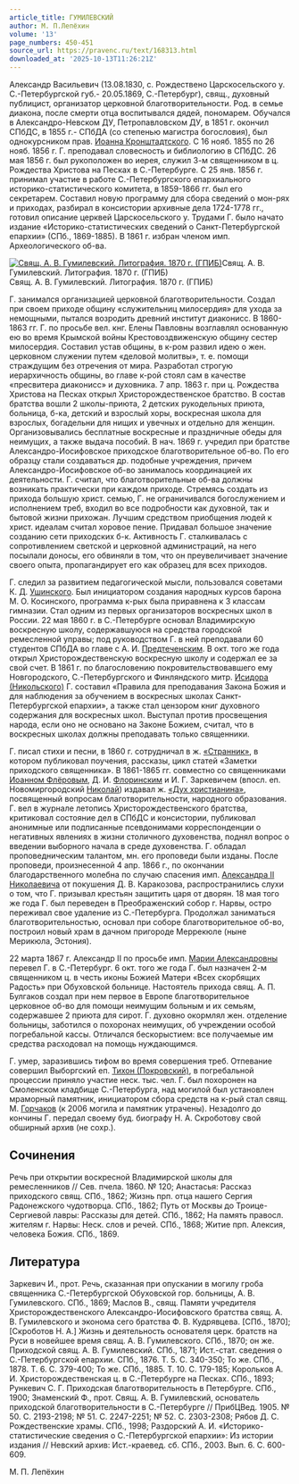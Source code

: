 ```yaml
---
article_title: ГУМИЛЕВСКИЙ
author: М. П.Лепёхин
volume: '13'
page_numbers: 450-451
source_url: https://pravenc.ru/text/168313.html
downloaded_at: '2025-10-13T11:26:21Z'
---
```


Александр Васильевич (13.08.1830, с. Рождествено Царскосельского у. С.-Петербургской губ.- 20.05.1869, С.-Петербург), свящ., духовный публицист, организатор церковной благотворительности. Род. в семье диакона, после смерти отца воспитывался дядей, пономарем. Обучался в Александро-Невском ДУ, Петропавловском ДУ, в 1851 г. окончил СПбДС, в 1855 г.- СПбДА (со степенью магистра богословия), был однокурсником прав. [Иоанна Кронштадтского](<https://pravenc.ru/text/Иоанн Кронштадтский.html>). С 16 нояб. 1855 по 26 нояб. 1856 г. Г. преподавал словесность и библиологию в СПбДС. 26 мая 1856 г. был рукоположен во иерея, служил 3-м священником в ц. Рождества Христова на Песках в С.-Петербурге. С 25 янв. 1856 г. принимал участие в работе С.-Петербургского епархиального историко-статистического комитета, в 1859-1866 гг. был его секретарем. Составил новую программу для сбора сведений о мон-рях и приходах, разбирал в консистории архивные дела 1724-1778 гг., готовил описание церквей Царскосельского у. Трудами Г. было начато издание «Историко-статистических сведений о Санкт-Петербургской епархии» (СПб., 1869-1885). В 1861 г. избран членом имп. Археологического об-ва.

[![Свящ. А. В. Гумилевский. Литография. 1870 г. (ГПИБ)](https://pravenc.ru/data/537/475/1234/i200.jpg "Кликните для увеличения картинки")](https://pravenc.ru/data/537/475/1234/i400.jpg)Свящ. А. В. Гумилевский. Литография. 1870 г. (ГПИБ)  
Свящ. А. В. Гумилевский. Литография. 1870 г. (ГПИБ)

Г. занимался организацией церковной благотворительности. Создал при своем приходе общину «служительниц милосердия» для ухода за немощными, пытался возродить древний институт диаконисс. В 1860-1863 гг. Г. по просьбе вел. кнг. Елены Павловны возглавлял основанную ею во время Крымской войны Крестовоздвиженскую общину сестер милосердия. Составил устав общины, в к-ром развил идею о жен. церковном служении путем «деловой молитвы», т. е. помощи страждущим без отречения от мира. Разработал строгую иерархичность общины, во главе к-рой стоял сам в качестве «пресвитера диаконисс» и духовника. 7 апр. 1863 г. при ц. Рождества Христова на Песках открыл Христорождественское братство. В состав братства вошли 2 школы-приюта, 2 детских рукодельных приюта, больница, б-ка, детский и взрослый хоры, воскресная школа для взрослых, богадельни для нищих и увечных и отдельно для женщин. Организовывались бесплатные воскресные и праздничные обеды для неимущих, а также выдача пособий. В нач. 1869 г. учредил при братстве Александро-Иосифовское приходское благотворительное об-во. По его образцу стали создаваться др. подобные учреждения, причем Александро-Иосифовское об-во занималось координацией их деятельности. Г. считал, что благотворительные об-ва должны возникать практически при каждом приходе. Стремясь создать из прихода большую христ. семью, Г. не ограничивался богослужением и исполнением треб, входил во все подробности как духовной, так и бытовой жизни прихожан. Лучшим средством приобщения людей к христ. идеалам считал хоровое пение. Придавал большое значение созданию сети приходских б-к. Активность Г. сталкивалась с сопротивлением светской и церковной администраций, на него посылали доносы, его обвиняли в том, что он преувеличивает значение своего опыта, пропагандирует его как образец для всех приходов.

Г. следил за развитием педагогической мысли, пользовался советами К. Д. [Ушинского](https://pravenc.ru/text/Ушинского.html). Был инициатором создания народных курсов барона М. О. Косинского, программа к-рых была приравнена к 3 классам гимназии. Стал одним из первых организаторов воскресных школ в России. 22 мая 1860 г. в С.-Петербурге основал Владимирскую воскресную школу, содержавшуюся на средства городской ремесленной управы; под руководством Г. в ней преподавали 60 студентов СПбДА во главе с А. И. [Предтеченским](https://pravenc.ru/text/Предтеченским.html). В окт. того же года открыл Христорождественскую воскресную школу и содержал ее за свой счет. В 1861 г. по благословению покровительствовавшего ему Новгородского, С.-Петербургского и Финляндского митр. [Исидора (Никольского)](https://pravenc.ru/text/Исидор.html) Г. составил «Правила для преподавания Закона Божия и для наблюдения за обучением в воскресных школах Санкт-Петербургской епархии», а также стал цензором книг духовного содержания для воскресных школ. Выступал против просвещения народа, если оно не основано на Законе Божием, считал, что в воскресных школах должны преподавать только священники.

Г. писал стихи и песни, в 1860 г. сотрудничал в ж. [«Странник»](<https://pravenc.ru/text/ Странник .html>), в котором публиковал поучения, рассказы, цикл статей «Заметки приходского священника». В 1861-1865 гг. совместно со священниками [Иоанном Флёровым](<https://pravenc.ru/text/Иоанном Флёровым.html>), Д. И. [Флоринским](https://pravenc.ru/text/Флоринским.html) и И. Г. Заркевичем (впосл. еп. Новомиргородский [Николай](https://pravenc.ru/text/Николай.html)) издавал ж. [«Дух христианина»](<https://pravenc.ru/text/ Дух христианина .html>), посвященный вопросам благотворительности, народного образования. Г. вел в журнале летопись Христорождественского братства, критиковал состояние дел в СПбДС и консистории, публиковал анонимные или подписанные псевдонимами корреспонденции о негативных явлениях в жизни столичного духовенства, поднял вопрос о введении выборного начала в среде духовенства. Г. обладал проповедническим талантом, мн. его проповеди были изданы. После проповеди, произнесенной 4 апр. 1866 г., по окончании благодарственного молебна по случаю спасения имп. [Александра II Николаевича](<https://pravenc.ru/text/Александр II Николаевич.html>) от покушения Д. В. Каракозова, распространились слухи о том, что Г. призывал крестьян защитить царя от дворян. 18 мая того же года Г. был переведен в Преображенский собор г. Нарвы, остро переживал свое удаление из С.-Петербурга. Продолжал заниматься благотворительностью, основал при соборе благотворительное об-во, построил новый храм в дачном пригороде Меррекюле (ныне Мерикюла, Эстония).

22 марта 1867 г. Александр II по просьбе имп. [Марии Александровны](<https://pravenc.ru/text/Марии Александровны.html>) перевел Г. в С.-Петербург. 6 окт. того же года Г. был назначен 2-м священником ц. в честь иконы Божией Матери «Всех скорбящих Радость» при Обуховской больнице. Настоятель прихода свящ. А. П. Булгаков создал при нем первое в Европе благотворительное церковное об-во для помощи неимущим больным и их семьям, содержавшее 2 приюта для сирот. Г. духовно окормлял жен. отделение больницы, заботился о похоронах неимущих, об учреждении особой погребальной кассы. Отличался бескорыстием: все получаемые им средства расходовал на помощь нуждающимся.

Г. умер, заразившись тифом во время совершения треб. Отпевание совершил Выборгский еп. [Тихон (Покровский)](<https://pravenc.ru/text/Тихон (Покровский).html>), в погребальной процессии приняло участие неск. тыс. чел. Г. был похоронен на Смоленском кладбище С.-Петербурга, над могилой был установлен мраморный памятник, инициатором сбора средств на к-рый стал свящ. М. [Горчаков](https://pravenc.ru/text/Горчаков.html) (к 2006 могила и памятник утрачены). Незадолго до кончины Г. передал своему буд. биографу Н. А. Скроботову свой обширный архив (не сохр.).

## Сочинения

Речь при открытии воскресной Владимирской школы для ремесленников // Сев. пчела. 1860. № 120; Анастасья: Рассказ приходского свящ. СПб., 1862; Жизнь прп. отца нашего Сергия Радонежского чудотворца. СПб., 1862; Путь от Москвы до Троице-Сергиевой лавры: Рассказы для детей. СПб., 1862; На память правосл. жителям г. Нарвы: Неск. слов и речей. СПб., 1868; Житие прп. Алексия, человека Божия. СПб., 1869.

## Литература

Заркевич И., прот. Речь, сказанная при опускании в могилу гроба священника С.-Петербургской Обуховской гор. больницы, А. В. Гумилевского. СПб., 1869; Маслов В., свящ. Памяти учредителя Христорождественского Александро-Иосифовского братства свящ. А. В. Гумилевского и эконома сего братства Ф. В. Кудрявцева. [СПб., 1870]; [Скроботов Н. А.] Жизнь и деятельность основателя церк. братств на Руси в новейшее время свящ. А. В. Гумилевского. СПб., 1870; он же. Приходской свящ. А. В. Гумилевский. СПб., 1871; Ист.-стат. сведения о С.-Петербургской епархии. СПб., 1876. Т. 5. С. 340-350; То же. СПб., 1878. Т. 6. С. 379-400; То же. СПб., 1885. Т. 10. С. 179-185; Корольков А. И. Христорождественская ц. в С.-Петербурге на Песках. СПб., 1893; Рункевич С. Г. Приходская благотворительность в Петербурге. СПб., 1900; Знаменский Ф., прот. Свящ. А. В. Гумилевский, основатель приходской благотворительности в С.-Петербурге // ПрибЦВед. 1905. № 50. С. 2193-2198; № 51. С. 2247-2251; № 52. С. 2303-2308; Рябов Д. С. Рождественские храмы. СПб., 1998; Раздорский А. И. «Историко-статистические сведения о С.-Петербургской епархии»: Из истории издания // Невский архив: Ист.-краевед. сб. СПб., 2003. Вып. 6. С. 600-609.

М. П.  Лепёхин
